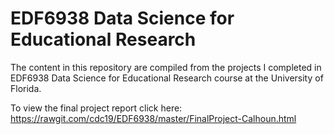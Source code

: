 # EDF6938 Data Science for Educational Research

The content in this repository are compiled from the projects I completed in EDF6938 Data Science for Educational Research course at the University of Florida.

To view the final project report click here: https://rawgit.com/cdc19/EDF6938/master/FinalProject-Calhoun.html
